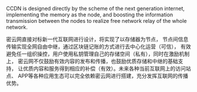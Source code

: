 
CCDN is designed directly by the scheme of the next generation internet, implementing the memory as the node, and boosting the information transmission between the nodes to realize free network relay of the whole network.

密云网直接对标新一代互联网进行设计，将实现了以存储器为节点， 节点间信息传输实现全网自由中继，通过区块链记账的方式进行去中心化运营（可信）， 有效避免任一组织操控，用户使用私钥管理自己的存储空间（私有），同时在激励机制上， 密云网不仅鼓励有效内容的发布和传播，也鼓励优质存储和中继的基础支持， 让优质内容和服务得到相应的补偿（有效）。未来各种当前互联网上的访问站点、 APP等各种应用生态可以完全依赖密云网进行搭建，充分发挥互联网的传播优势。
